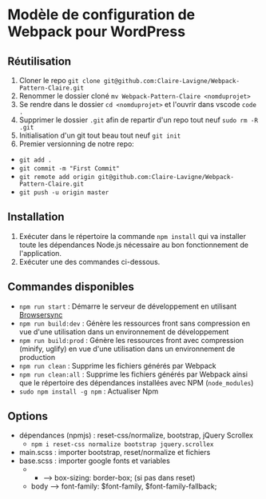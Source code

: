 # Modèle de configuration de Webpack pour WordPress

## Réutilisation
1. Cloner le repo `git clone git@github.com:Claire-Lavigne/Webpack-Pattern-Claire.git`
2. Renommer le dossier cloné `mv Webpack-Pattern-Claire <nomduprojet>`
3. Se rendre dans le dossier `cd <nomduprojet>` et l'ouvrir dans vscode `code .`
4. Supprimer le dossier `.git` afin de repartir d'un repo tout neuf `sudo rm -R .git`
5. Initialisation d'un git tout beau tout neuf `git init`
6. Premier versionning de notre repo:
  - `git add .`
  - `git commit -m "First Commit"`
  - `git remote add origin git@github.com:Claire-Lavigne/Webpack-Pattern-Claire.git`
  - `git push -u origin master`

## Installation

1. Exécuter dans le répertoire la commande `npm install` qui va installer toute les dépendances Node.js nécessaire au bon fonctionnement de l'application.
2. Exécuter une des commandes ci-dessous.

## Commandes disponibles

- `npm run start` : Démarre le serveur de développement en utilisant [Browsersync](https://www.browsersync.io/)
- `npm run build:dev` : Génère les ressources front sans compression en vue d'une utilisation dans un environnement de développement
- `npm run build:prod` : Génère les ressources front avec compression (minify, uglify) en vue d'une utilisation dans un environnement de production
- `npm run clean` : Supprime les fichiers générés par Webpack
- `npm run clean:all` : Supprime les fichiers générés par Webpack ainsi que le répertoire des dépendances installées avec NPM (`node_modules`)
- `sudo npm install -g npm` : Actualiser Npm

## Options
- dépendances (npmjs) : reset-css/normalize, bootstrap, jQuery Scrollex
  - `npm i reset-css normalize bootstrap jquery.scrollex`
- main.scss : importer bootstrap, reset/normalize et fichiers
- base.scss : importer google fonts et variables
  - * --> box-sizing: border-box; (si pas dans reset)
  - body --> font-family: $font-family, $font-family-fallback;
